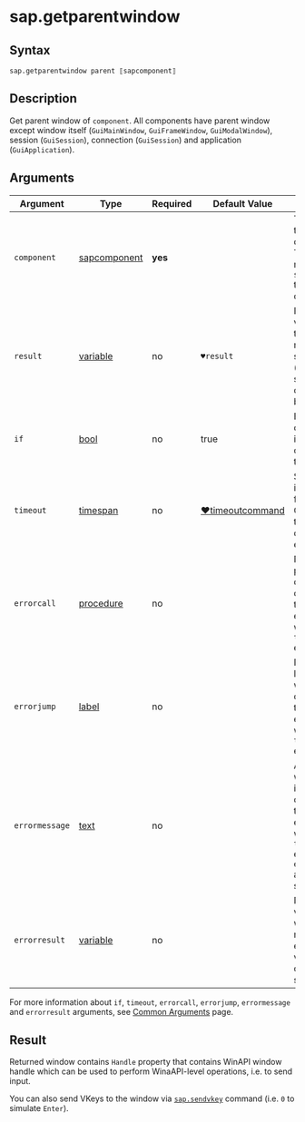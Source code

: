 ﻿# sap.getparentwindow

## Syntax

```G1ANT
sap.getparentwindow parent ⟦sapcomponent⟧
```

## Description
Get parent window of `component`. All components have parent window except window itself
(`GuiMainWindow`, `GuiFrameWindow`, `GuiModalWindow`), session (`GuiSession`),
connection (`GuiSession`) and application (`GuiApplication`).

## Arguments

| Argument         | Type                                                              | Required | Default Value   | Description                                                  |
| ---------------- | ----------------------------------------------------------------- | -------- | --------------- | ------------------------------------------------------------ |
| `component`    | [sapcomponent](../../../Structures/SapComponentStructure.md)       | **yes**  |                | The component that is a parent of children. This parameter must contain `sapcomponent` that is a container. |
| `result`        | [variable](../../G1ANT.Language/Structures/VariableStructure.md)  | no       | `♥result`     | Name of a variable where the command's result will be stored ([sapcomponent](../../Structures/SapComponentStructure.md) structure with component being parent) |
| `if`            | [bool](../../G1ANT.Language/Structures/BooleanStructure.md)        | no       | true           | Executes the command only if a specified condition is true. |
| `timeout`       | [timespan](../../G1ANT.Language/Structures/TimeSpanStructure.md)  | no       | [♥timeoutcommand](../../G1ANT.Addon.Core/Variables/TimeoutCommandVariable.md) | Specifies time in milliseconds for G1ANT.Robot to wait for the command to be executed. |
| `errorcall`    | [procedure](../../G1ANT.Language/Structures/ProcedureStructure.md) | no       |                | Name of a procedure to call when the command throws an exception or when a given `timeout` expires. |
| `errorjump`    | [label](../../G1ANT.Language/Structures/LabelStructure.md)         | no       |                | Name of the label to jump to when the command throws an exception or when a given `timeout` expires. |
| `errormessage` | [text](../../G1ANT.Language/Structures/TextStructure.md)           | no       |                | A message that will be shown in case the command throws an exception or when a given `timeout` expires, and no `errorjump` argument is specified. |
| `errorresult`  | [variable](../../G1ANT.Language/Structures/VariableStructure.md)   | no       |                | Name of a variable that will store the returned exception. The variable will be of [error](../../G1ANT.Language/Structures/ErrorStructure.md) structure. |

For more information about `if`, `timeout`, `errorcall`, `errorjump`, `errormessage`
and `errorresult` arguments, see [Common Arguments](../../../appendices/common-arguments.md) page.

## Result
Returned window contains `Handle` property that contains WinAPI window handle which can be used 
to perform WinaAPI-level operations, i.e. to send input.

You can also send VKeys to the window via [`sap.sendvkey`](../Windows/SAPSendVKeyCommand.md) command (i.e. `0` to simulate
`Enter`).
